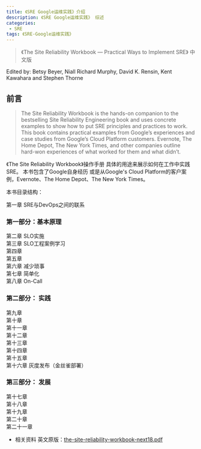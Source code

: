 ```yaml
---
title: 《SRE Google运维实践》介绍
description: 《SRE Google运维实践》 综述
categories:
 - SRE
tags: 《SRE-Google运维实践》 
---
```


> 《The Site Reliability Workbook — Practical Ways to Implement SRE》 中文版

<!-- more -->

Edited by:
    Betsy Beyer, Niall Richard Murphy, David K. Rensin, Kent Kawahara and Stephen Thorne

## 前言


> The Site Reliability Workbook is the hands-on companion to the bestselling Site Reliability Engineering
> book and uses concrete examples to show how to put SRE principles and practices to work. This book contains 
> practical examples from Google’s experiences and case studies from Google’s Cloud Platform customers. 
> Evernote, The Home Depot, The New York Times, and other companies outline hard-won experiences of what 
> worked for them and what didn’t.


《The Site Reliability Workbook》操作手册 具体的用途来展示如何在工作中实践SRE。 本书包含了Google自身经历
或是从Google's Cloud Platform的客户案例，Evernote、The Home Depot、The New York Times。

本书目录结构：

第一章  SRE与DevOps之间的联系
### 第一部分：基本原理  
第二章  SLO实施  
第三章  SLO工程案例学习  
第四章  
第五章   
第六章  减少琐事  
第七章  简单化   
第八章  On-Call  
### 第二部分： 实践
第九章  
第十章       
第十一章  
第十二章  
第十三章  
第十四章  
第十五章  
第十六章   灰度发布（金丝雀部署）
### 第三部分： 发展
第十七章  
第十八章  
第十九章  
第二十章  
第二十一章  




* 相关资料
英文原版：[the-site-reliability-workbook-next18.pdf](/something/pdf/SRE/the-site-reliability-workbook-next18.pdf)

